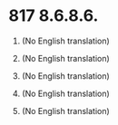 # 817 8.6.8.6.

1.  (No English translation)

2.  (No English translation)

3.  (No English translation)

4.  (No English translation)

5.  (No English translation)

